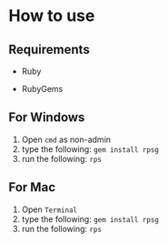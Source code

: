 How to use
==========

## Requirements

+ Ruby
- RubyGems

For Windows
-----------

1. Open `cmd` as non-admin
2. type the following: `gem install rpsg`
3. run the following: `rps`

For Mac
-------

1. Open `Terminal`
2. type the following: `gem install rpsg`
3. run the following: `rps`